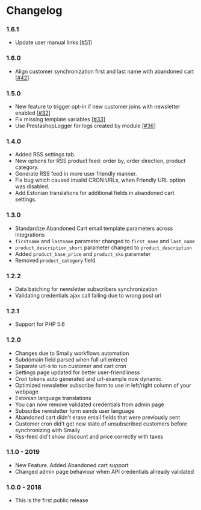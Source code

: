 # Changelog

### 1.6.1

- Update user manual links [[#51](https://github.com/sendsmaily/smaily-prestashop-module/pull/51)]

### 1.6.0

- Align customer synchronization first and last name with abandoned cart [[#42](https://github.com/sendsmaily/smaily-prestashop-module/pull/42)]

### 1.5.0

- New feature to trigger opt-in if new customer joins with newsletter enabled [[#32](https://github.com/sendsmaily/smaily-prestashop-module/issues/32)]
- Fix missing template variables [[#33](https://github.com/sendsmaily/smaily-prestashop-module/issues/33)]
- Use PrestashopLogger for logs created by module [[#36](https://github.com/sendsmaily/smaily-prestashop-module/issues/36)]

### 1.4.0

- Added RSS settings tab.
- New options for RSS product feed: order by, order direction, product category.
- Generate RSS feed in more user friendly manner.
- Fix bug which caused invalid CRON URLs, when Friendly URL option was disabled.
- Add Estonian translations for additional fields in abandoned cart settings.

### 1.3.0

- Standardize Abandoned Cart email template parameters across integrations
- `firstname` and `lastname` parameter changed to `first_name` and `last_name`
- `product_description_short` parameter changed to `product_description`
- Added `product_base_price` and `product_sku` parameter
- Removed `product_category` field

### 1.2.2

- Data batching for newsletter subscribers synchronization
- Validating credentials ajax call failing due to wrong post url

### 1.2.1

- Support for PHP 5.6

### 1.2.0

- Changes due to Smaily workflows automation
- Subdomain field parsed when full url entered
- Separate url-s to run customer and cart cron
- Settings page updated for better user-friendliness
- Cron tokens auto generated and url-example now dynamic
- Optimized newsletter subscribe form to use in left/right column of your webpage
- Estonian language translations
- You can now remove validated credentials from admin page
- Subscribe newsletter form sends user language
- Abandoned cart didn't erase email fields that were previously sent
- Customer cron did't get new state of unsubscribed customers before synchronizing with Smaily
- Rss-feed did't show discount and price correctly with taxes

### 1.1.0 - 2019

- New Feature. Added Abandoned cart support
- Changed admin page behaviour when API credentials allready validated

### 1.0.0 - 2018

- This is the first public release
